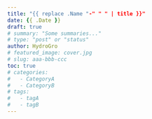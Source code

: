 ```yaml
---
title: "{{ replace .Name "-" " " | title }}"
date: {{ .Date }}
draft: true
# summary: "Some summaries..."
# type: "post" or "status"
author: HydroGro
# featured_image: cover.jpg
# slug: aaa-bbb-ccc
toc: true
# categories:
#   - CategoryA
#   - CategoryB
# tags:
#   - tagA
#   - tagB
---
```


